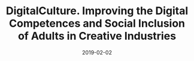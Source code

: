 ---
slug: '/2018_DigiCulture'
categories: ["Project"]
statuses: ["completedLead"]
date: "2019-02-02"
title: 'DigitalCulture. Improving the Digital Competences and Social Inclusion of Adults in Creative Industries'
year: '2018-2021'
institutions: 'Polytechnic of Timisoara (coordinator - Romania), University of Roma Tre (Italy), University of Aalborg (Denmark), Dublin City University (Ireland), Fundaţia Interart TRIADE (Romania), JME Associates Ltd (UK), National Association of Distance Education (Lithuania)'
PI: 'Polytechnic of Timisoara'
myRoles: 'Local PI'
funders: 'Erasmus+'
website: 'https://digiculture.eu/en/'
## Pub_outputs: /publications/...
## Talk_outputs: /talks/...
## Events_outputs: /events/...
tags: ["skills"]
shortDesc: 'The project DigiCulture aims to develop a MOOC on digital skills for adults in the creative industries. It drew on data emerging from an analysis of the creative and cultural industries and on the competences emphasised in the DigiComp EU framework to develop 13 modules covering a range of digital skills and tools.'
logo: '/ChiaraZuanni/images/digiculture.png'
---